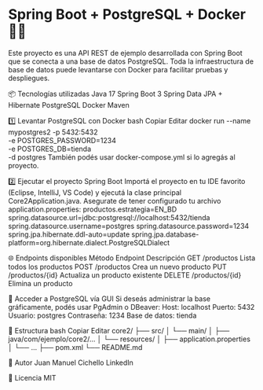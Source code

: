 # Spring Boot + PostgreSQL + Docker 🐘🚀

Este proyecto es una API REST de ejemplo desarrollada con Spring Boot que se conecta a una base de datos PostgreSQL. Toda la infraestructura de base de datos puede levantarse con Docker para facilitar pruebas y despliegues.

📦 Tecnologías utilizadas
Java 17
Spring Boot 3
Spring Data JPA + Hibernate
PostgreSQL
Docker
Maven

1️⃣ Levantar PostgreSQL con Docker
bash
Copiar
Editar
docker run --name mypostgres2 -p 5432:5432 \
-e POSTGRES_PASSWORD=1234 \
-e POSTGRES_DB=tienda \
-d postgres
También podés usar docker-compose.yml si lo agregás al proyecto.

2️⃣ Ejecutar el proyecto Spring Boot
Importá el proyecto en tu IDE favorito (Eclipse, IntelliJ, VS Code) y ejecutá la clase principal Core2Application.java.
Asegurate de tener configurado tu archivo application.properties:
productos.estrategia=EN_BD
spring.datasource.url=jdbc:postgresql://localhost:5432/tienda
spring.datasource.username=postgres
spring.datasource.password=1234
spring.jpa.hibernate.ddl-auto=update
spring.jpa.database-platform=org.hibernate.dialect.PostgreSQLDialect

🌐 Endpoints disponibles
Método	Endpoint	Descripción
GET	/productos	Lista todos los productos
POST	/productos	Crea un nuevo producto
PUT	/productos/{id}	Actualiza un producto existente
DELETE	/productos/{id}	Elimina un producto

🐘 Acceder a PostgreSQL vía GUI
Si deseás administrar la base gráficamente, podés usar PgAdmin o DBeaver:
Host: localhost
Puerto: 5432
Usuario: postgres
Contraseña: 1234
Base de datos: tienda

📂 Estructura
bash
Copiar
Editar
core2/
├── src/
│   └── main/
│       ├── java/com/ejemplo/core2/...
│       └── resources/
│           ├── application.properties
│           └── ...
├── pom.xml
└── README.md

🧑 Autor
Juan Manuel Cichello
LinkedIn

📄 Licencia
MIT

